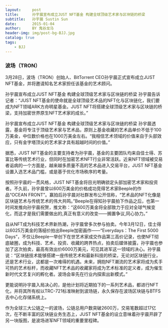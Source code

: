 ```yaml
---
layout:     post
title:      孙宇晨宣布成立JUST NFT基金 构建全球顶级艺术家与区块链的桥梁
subtitle:   孙宇晨 Sustin Sun
date:       2015-01-04
author:     BY 鬼谷龙马
header-img: img/post-bg-BJJ.jpg
catalog: true
tags:
    - BJJ
---
```





### 波场（TRON）

3月28日，波场（TRON）创始人、BitTorrent CEO孙宇晨正式宣布成立JUST NFT基金，并将邀请知名艺术家担任该基金的艺术顾问。

孙宇晨宣布成立JUST NFT基金 构建全球顶级艺术家与区块链的桥梁
孙宇晨告诉记者：“JUST NFT基金的使命就是全球顶级艺术品的NFT化与区块链化，我们要成为NFT领域ARK方舟明星基金。JUST NFT将搭建全球顶级艺术家与区块链的桥梁，支持加密世界原生NFT艺术家的成长。”

孙宇晨宣布成立JUST NFT基金 构建全球顶级艺术家与区块链的桥梁
孙宇晨透露，基金将专注于顶级艺术家与艺术品，原则上基金收藏的艺术品单价不低于100万美金，中位数价格也在1000万美金左右。“我相信艺术领域的价值来自于头部效应，只有金字塔顶尖的艺术家才具有超越时间的价值。”

据悉，JUST NFT基金的主要支持者为孙宇晨，基金的主要团队均来自佳士得、苏富比等传统艺术行业，但同时在加密艺术NFT行业非常活跃。近来NFT领域被交易者诟病的一个方面是，越来越多质量不高的艺术品进入交易平台，JUST NFT基金设置入选艺术品门槛，或是基于优化市场秩序的考量。

按照孙宇晨的一贯风格，JUST NFT基金将目光明确锁定头部加密艺术家和投资者。不久前，孙宇晨曾以600万美金的价格成功竞得艺术家Beeple的作品“OCEAN FRONT”。赢拍后孙宇晨对社群发布公开信称，“艺术品的NFT化像是区块链艺术与传统艺术的伟大共鸣。”Beeple在得知孙宇晨拍下作品之后，也第一时间发推向孙宇晨祝贺，推文称：“这600万美金将全部致力于应对全球气候变化，而这才是我们需要做出的,真正有意义的改变——搁置争议,同心协力。”

自从NFT成为科技艺术界新热潮，孙宇晨曾多次参与拍卖。今年3月12日，佳士得以6025万美金的落槌价拍出Beeple加密画作——“Everydays：The First 5000 Days”，不仅让Beeple一举创下在世艺术家成交作品第三高价记录，也使NFT彻底破圈，成为科技、艺术、投资、收藏的跨界热点，拍卖后媒体披露，孙宇晨也参加了这次拍卖，最高有效出价6000万美元，可见其进军这一领域的决心。孙宇晨说：“区块链技术能够搭建一座传统艺术和最新科技的桥梁，无论对区块链行业，还是艺术行业，这都是一次难得的机遇。未来，拥抱NFT潮流的艺术家将成为炙手可热的艺术标杆，而收藏NFT艺术品的收藏家将成为艺术标准的定义者，成为催生新时代文艺复兴的孵化者。波场会率先在行业内探索出新模式。”

更能说明孙宇晨入局决心的，是他计划将近期拍下的一系列艺术品，都进行NFT化，并将其所有权以TRC-721标准映射到波场链，永久保存在波场区块链与BTFS去中心化存储系统上。

作为全球三大公链之一的波场，公链总用户数突破2600万，交易笔数超过17亿次，在不断丰富的区块链业务生态上，JUST NFT基金的设立意味着孙宇晨开辟了另一块版图，是波场进军NFT领域的重要里程碑。
